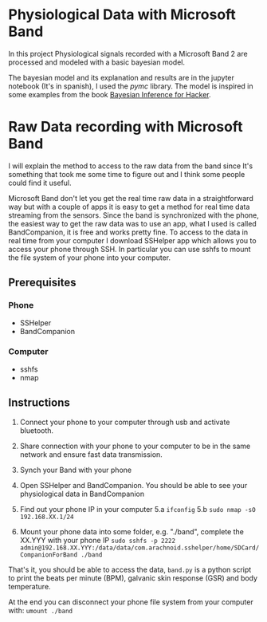 # Physiological Data with Microsoft Band
In this project Physiological signals recorded with a Microsoft Band 2 are processed and modeled with a basic bayesian model.

The bayesian model and its explanation and results are in the jupyter notebook (It's in spanish), I used the *pymc* library. The model is inspired in some examples from the book [Bayesian Inference for Hacker](https://github.com/CamDavidsonPilon/Probabilistic-Programming-and-Bayesian-Methods-for-Hackers).

# Raw Data recording with Microsoft Band
I will explain the method to access to the raw data from the band since It's something that took me some time to figure out and I think some people could find it useful.

Microsoft Band don't let you get the real time raw data in a straightforward way but with a couple of apps it is easy to get a method for real time data streaming from the sensors.
Since the band is synchronized with the phone, the easiest way to get the raw data was to use an app, what I used is called BandCompanion, it is free and works pretty fine.
To access to the data in real time from your computer I download SSHelper app which allows you to access your phone through SSH. In particular you can use sshfs to mount the file system of your phone into your computer.

## Prerequisites
### Phone
- SSHelper
- BandCompanion
### Computer
- sshfs
- nmap

## Instructions
1. Connect your phone to your computer through usb and activate bluetooth.
2. Share connection with your phone to your computer to be in the same network and ensure fast data transmission.
3. Synch your Band with your phone
4. Open SSHelper and BandCompanion. You should be able to see your physiological data in BandCompanion

5. Find out your phone IP in your computer
	5.a `ifconfig`
	5.b `sudo nmap -sO 192.168.XX.1/24`

6. Mount your phone data into some folder, e.g. "./band", complete the XX.YYY with your phone IP
    ```sudo sshfs -p 2222 admin@192.168.XX.YYY:/data/data/com.arachnoid.sshelper/home/SDCard/CompanionForBand ./band```

That's it, you should be able to access the data, `band.py` is a python script to print the beats per minute (BPM), galvanic skin response (GSR) and body temperature.

At the end you can disconnect your phone file system from your computer with: `umount ./band`
